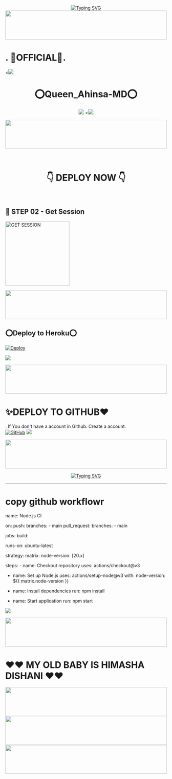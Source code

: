 
 </p>
    <p align="center">
<a href="https://git.io/typing-svg"><img src="https://readme-typing-svg.demolab.com?font=EB+Garamond&weight=800&size=28&duration=4000&pause=1000&random=false&width=435&lines=WELCOME+TO+Queen_ahinsa-MD;MULTI-DEVICE+WHATSAPP+BOT;DEVELOPED+BY+DILISHA" alt="Typing SVG" /></a>



 <img src="https://i.imgur.com/dBaSKWF.gif" height="90" width="100%">
<h1>.              🌟OFFICIAL🌟.          </h1>
<<a><img src='https://i.ibb.co/SR76mBh/Pu3-ZYHBS5139.jpg'/></a>
<h1 align="center">⭕Queen_Ahinsa-MD⭕<br></h1>
<p align="center">
<img src="https://i.ibb.co/SR76mBh/Pu3-ZYHBS5139.jpg" />
<<a><img src='https://i.ibb.co/SR76mBh/Pu3-ZYHBS5139.jpg'/></a>
</p>

<img src="https://i.imgur.com/dBaSKWF.gif" height="90" width="100%">
</p>


<br>

<div align="center">
 
  <h1>            👇 DEPLOY NOW 👇       </h1>
</div>

<br>


## 🎀 STEP 02 -  Get Session

<a href="https://pair-web-public.koyeb.app/"><img src="https://img.shields.io/badge/QR%20OR%20PAIR%20CODE-blue" alt="GET SESSION" width="200"></a>

  
<img src="https://i.imgur.com/dBaSKWF.gif" height="90" width="100%">

## ⭕Deploy to Heroku⭕

[![Deploy](https://www.herokucdn.com/deploy/button.svg)](https://heroku.com/deploy?template=https://github.com/manulofficial7/Manu-MD-V6)

<a><img src='https://i.imgur.com/LyHic3i.gif'/></a>

<img src="https://i.imgur.com/dBaSKWF.gif" height="90" width="100%">

<h1> ✨DEPLOY TO GITHUB❤️ </h1>

. If You don't have a account in Github. Create a account.
    <br>
<a href='https://github.com/' target="_blank"><img alt='GitHub' src='https://img.shields.io/badge/-Create-black?style=for-the-badge&logo=github&logoColor=white'/></a>
<a><img src='https://i.imgur.com/LyHic3i.gif'/></a>

<img src="https://i.imgur.com/dBaSKWF.gif" height="90" width="100%">

<p align="center">
<a href="https://git.io/typing-svg"><img src="https://readme-typing-svg.demolab.com?font=Fira+Code&weight=700&size=33&pause=1000&color=5513F7&width=435&lines= King_Dilisha-MD+Whatsapp+Bot" alt="Typing SVG" /></a>
</p>
<p align="center">

</a>
<hr>


# copy github workflowr
 name: Node.js CI

on:
  push:
    branches:
      - main
  pull_request:
    branches:
      - main

jobs:
  build:

   runs-on: ubuntu-latest

   strategy:
      matrix:
        node-version: [20.x]

   steps:
    - name: Checkout repository
      uses: actions/checkout@v3

   - name: Set up Node.js
      uses: actions/setup-node@v3
      with:
        node-version: ${{ matrix.node-version }}

   - name: Install dependencies
      run: npm install

   - name: Start application
      run: npm start

<a><img src='https://i.imgur.com/LyHic3i.gif'/></a>

 <img src="https://i.imgur.com/dBaSKWF.gif" height="90" width="100%">
<h1> ❤❤ MY OLD BABY IS HIMASHA DISHANI ❤❤</h1>
   
<img src="https://i.imgur.com/dBaSKWF.gif" height="90" width="100%">
<img src="https://i.imgur.com/dBaSKWF.gif" height="90" width="100%">
<img src="https://i.imgur.com/dBaSKWF.gif" height="90" width="100%">
